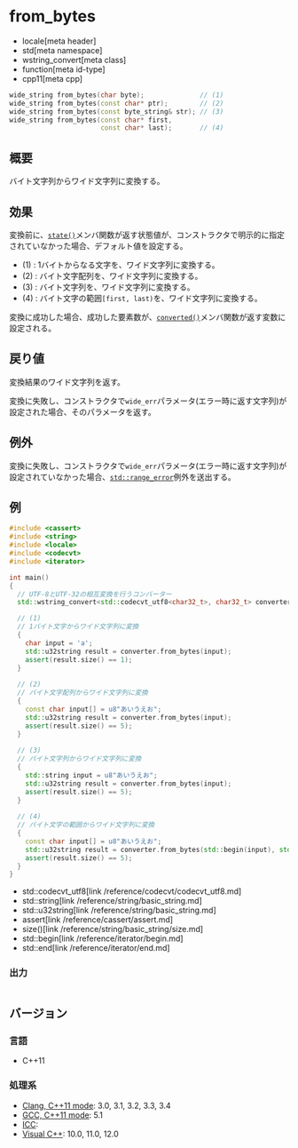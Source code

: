 # from_bytes
* locale[meta header]
* std[meta namespace]
* wstring_convert[meta class]
* function[meta id-type]
* cpp11[meta cpp]

```cpp
wide_string from_bytes(char byte);              // (1)
wide_string from_bytes(const char* ptr);        // (2)
wide_string from_bytes(const byte_string& str); // (3)
wide_string from_bytes(const char* first,
                       const char* last);       // (4)
```

## 概要
バイト文字列からワイド文字列に変換する。


## 効果
変換前に、[`state()`](state.md)メンバ関数が返す状態値が、コンストラクタで明示的に指定されていなかった場合、デフォルト値を設定する。

- (1) : 1バイトからなる文字を、ワイド文字列に変換する。
- (2) : バイト文字配列を、ワイド文字列に変換する。
- (3) : バイト文字列を、ワイド文字列に変換する。
- (4) : バイト文字の範囲`[first, last)`を、ワイド文字列に変換する。

変換に成功した場合、成功した要素数が、[`converted()`](converted.md)メンバ関数が返す変数に設定される。



## 戻り値
変換結果のワイド文字列を返す。

変換に失敗し、コンストラクタで`wide_err`パラメータ(エラー時に返す文字列)が設定された場合、そのパラメータを返す。


## 例外
変換に失敗し、コンストラクタで`wide_err`パラメータ(エラー時に返す文字列)が設定されていなかった場合、[`std::range_error`](/reference/stdexcept.md)例外を送出する。


## 例
```cpp example
#include <cassert>
#include <string>
#include <locale>
#include <codecvt>
#include <iterator>

int main()
{
  // UTF-8とUTF-32の相互変換を行うコンバーター
  std::wstring_convert<std::codecvt_utf8<char32_t>, char32_t> converter;

  // (1)
  // 1バイト文字からワイド文字列に変換
  {
    char input = 'a';
    std::u32string result = converter.from_bytes(input);
    assert(result.size() == 1);
  }
    
  // (2)
  // バイト文字配列からワイド文字列に変換
  {
    const char input[] = u8"あいうえお";
    std::u32string result = converter.from_bytes(input);
    assert(result.size() == 5);
  }
    
  // (3)
  // バイト文字列からワイド文字列に変換
  {
    std::string input = u8"あいうえお";
    std::u32string result = converter.from_bytes(input);
    assert(result.size() == 5);
  }
    
  // (4)
  // バイト文字の範囲からワイド文字列に変換
  {
    const char input[] = u8"あいうえお";
    std::u32string result = converter.from_bytes(std::begin(input), std::end(input) - 1);
    assert(result.size() == 5);
  }
}
```
* std::codecvt_utf8[link /reference/codecvt/codecvt_utf8.md]
* std::string[link /reference/string/basic_string.md]
* std::u32string[link /reference/string/basic_string.md]
* assert[link /reference/cassert/assert.md]
* size()[link /reference/string/basic_string/size.md]
* std::begin[link /reference/iterator/begin.md]
* std::end[link /reference/iterator/end.md]

### 出力
```
```


## バージョン
### 言語
- C++11

### 処理系
- [Clang, C++11 mode](/implementation.md#clang): 3.0, 3.1, 3.2, 3.3, 3.4
- [GCC, C++11 mode](/implementation.md#gcc): 5.1
- [ICC](/implementation.md#icc):
- [Visual C++](/implementation.md#visual_cpp): 10.0, 11.0, 12.0


